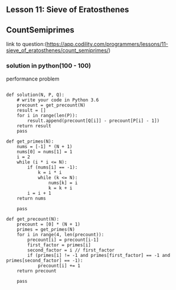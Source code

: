 ## Lesson 11: Sieve of Eratosthenes
## CountSemiprimes
link to question:(https://app.codility.com/programmers/lessons/11-sieve_of_eratosthenes/count_semiprimes/)


### solution in python(100 - 100)
performance problem
```

def solution(N, P, Q):
    # write your code in Python 3.6
    precount = get_precount(N)
    result = []
    for i in range(len(P)):
        result.append(precount[Q[i]] - precount[P[i] - 1])
    return result
    pass

def get_primes(N):
    nums = [-1] * (N + 1)
    nums[0] = nums[1] = 1
    i = 2
    while (i * i <= N):
        if (nums[i] == -1):
            k = i * i
            while (k <= N):
                nums[k] = i
                k = k + i
        i = i + 1
    return nums
            
    pass

def get_precount(N):
    precount = [0] * (N + 1)
    primes = get_primes(N)
    for i in range(4, len(precount)):
        precount[i] = precount[i-1]
        first_factor = primes[i]
        second_factor = i // first_factor
        if (primes[i] != -1 and primes[first_factor] == -1 and primes[second_factor] == -1):
            precount[i] += 1
    return precount
        
    pass


```
